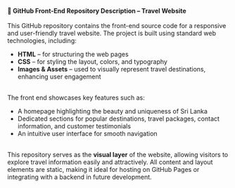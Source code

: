 <b>📁 GitHub Front-End Repository Description – Travel Website</b>
<br><br>
This GitHub repository contains the front-end source code for a responsive and user-friendly travel website. The project is built using standard web technologies, including:
<ul>
  
<li><b>HTML</b> – for structuring the web pages</li>

<li><b>CSS</b> – for styling the layout, colors, and typography</li>

<li><b>Images & Assets</b> – used to visually represent travel destinations, enhancing user engagement</li>
</ul>
<br>
The front end showcases key features such as:
<ul>
<li>A homepage highlighting the beauty and uniqueness of Sri Lanka</li>

<li>Dedicated sections for popular destinations, travel packages, contact information, and customer testimonials</li>

<li>An intuitive user interface for smooth navigation</li>
</ul>
<br>
This repository serves as the <b> visual layer</b> of the website, allowing visitors to explore travel information easily and attractively. All content and layout elements are static, making it ideal for hosting on GitHub Pages or integrating with a backend in future development.


